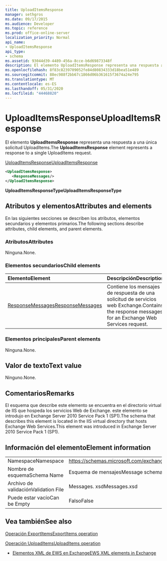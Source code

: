 ```yaml
---
title: UploadItemsResponse
manager: sethgros
ms.date: 09/17/2015
ms.audience: Developer
ms.topic: reference
ms.prod: office-online-server
localization_priority: Normal
api_name:
- UploadItemsResponse
api_type:
- schema
ms.assetid: 93044d39-4489-456a-8cce-b6d69873348f
description: El elemento UploadItemsResponse representa una respuesta a una única solicitud UploadItems.
ms.openlocfilehash: 8f83c8239709052fe84d80834333d18bea51e489
ms.sourcegitcommit: 88ec988f2bb67c1866d06b361615f3674a24e795
ms.translationtype: MT
ms.contentlocale: es-ES
ms.lasthandoff: 05/31/2020
ms.locfileid: "44468820"
---
```

# <a name="uploaditemsresponse"></a><span data-ttu-id="fb863-103">UploadItemsResponse</span><span class="sxs-lookup"><span data-stu-id="fb863-103">UploadItemsResponse</span></span>

<span data-ttu-id="fb863-104">El elemento **UploadItemsResponse** representa una respuesta a una única solicitud UploadItems.</span><span class="sxs-lookup"><span data-stu-id="fb863-104">The **UploadItemsResponse** element represents a response to a single UploadItems request.</span></span> 
  
[<span data-ttu-id="fb863-105">UploadItemsResponse</span><span class="sxs-lookup"><span data-stu-id="fb863-105">UploadItemsResponse</span></span>](uploaditemsresponse.md)
  
```XML
<UploadItemsResponse>
   <ResponseMessages/>
</UploadItemsResponse>
```

 <span data-ttu-id="fb863-106">**UploadItemsResponseType**</span><span class="sxs-lookup"><span data-stu-id="fb863-106">**UploadItemsResponseType**</span></span>
## <a name="attributes-and-elements"></a><span data-ttu-id="fb863-107">Atributos y elementos</span><span class="sxs-lookup"><span data-stu-id="fb863-107">Attributes and elements</span></span>

<span data-ttu-id="fb863-108">En las siguientes secciones se describen los atributos, elementos secundarios y elementos primarios.</span><span class="sxs-lookup"><span data-stu-id="fb863-108">The following sections describe attributes, child elements, and parent elements.</span></span>
  
### <a name="attributes"></a><span data-ttu-id="fb863-109">Atributos</span><span class="sxs-lookup"><span data-stu-id="fb863-109">Attributes</span></span>

<span data-ttu-id="fb863-110">Ninguna.</span><span class="sxs-lookup"><span data-stu-id="fb863-110">None.</span></span>
  
### <a name="child-elements"></a><span data-ttu-id="fb863-111">Elementos secundarios</span><span class="sxs-lookup"><span data-stu-id="fb863-111">Child elements</span></span>

|<span data-ttu-id="fb863-112">**Elemento**</span><span class="sxs-lookup"><span data-stu-id="fb863-112">**Element**</span></span>|<span data-ttu-id="fb863-113">**Descripción**</span><span class="sxs-lookup"><span data-stu-id="fb863-113">**Description**</span></span>|
|:-----|:-----|
|[<span data-ttu-id="fb863-114">ResponseMessages</span><span class="sxs-lookup"><span data-stu-id="fb863-114">ResponseMessages</span></span>](responsemessages.md) <br/> |<span data-ttu-id="fb863-115">Contiene los mensajes de respuesta de una solicitud de servicios web Exchange.</span><span class="sxs-lookup"><span data-stu-id="fb863-115">Contains the response messages for an Exchange Web Services request.</span></span>  <br/> |
   
### <a name="parent-elements"></a><span data-ttu-id="fb863-116">Elementos principales</span><span class="sxs-lookup"><span data-stu-id="fb863-116">Parent elements</span></span>

<span data-ttu-id="fb863-117">Ninguna.</span><span class="sxs-lookup"><span data-stu-id="fb863-117">None.</span></span>
  
## <a name="text-value"></a><span data-ttu-id="fb863-118">Valor de texto</span><span class="sxs-lookup"><span data-stu-id="fb863-118">Text value</span></span>

<span data-ttu-id="fb863-119">Ninguno.</span><span class="sxs-lookup"><span data-stu-id="fb863-119">None.</span></span>
  
## <a name="remarks"></a><span data-ttu-id="fb863-120">Comentarios</span><span class="sxs-lookup"><span data-stu-id="fb863-120">Remarks</span></span>

<span data-ttu-id="fb863-121">El esquema que describe este elemento se encuentra en el directorio virtual de IIS que hospeda los servicios Web de Exchange. este elemento se introdujo en Exchange Server 2010 Service Pack 1 (SP1).</span><span class="sxs-lookup"><span data-stu-id="fb863-121">The schema that describes this element is located in the IIS virtual directory that hosts Exchange Web Services.This element was introduced in Exchange Server 2010 Service Pack 1 (SP1).</span></span>
  
## <a name="element-information"></a><span data-ttu-id="fb863-122">Información del elemento</span><span class="sxs-lookup"><span data-stu-id="fb863-122">Element information</span></span>

|||
|:-----|:-----|
|<span data-ttu-id="fb863-123">Namespace</span><span class="sxs-lookup"><span data-stu-id="fb863-123">Namespace</span></span>  <br/> |https://schemas.microsoft.com/exchange/services/2006/messages  <br/> |
|<span data-ttu-id="fb863-124">Nombre de esquema</span><span class="sxs-lookup"><span data-stu-id="fb863-124">Schema Name</span></span>  <br/> |<span data-ttu-id="fb863-125">Esquema de mensajes</span><span class="sxs-lookup"><span data-stu-id="fb863-125">Message schema</span></span>  <br/> |
|<span data-ttu-id="fb863-126">Archivo de validación</span><span class="sxs-lookup"><span data-stu-id="fb863-126">Validation File</span></span>  <br/> |<span data-ttu-id="fb863-127">Messages. xsd</span><span class="sxs-lookup"><span data-stu-id="fb863-127">Messages.xsd</span></span>  <br/> |
|<span data-ttu-id="fb863-128">Puede estar vacío</span><span class="sxs-lookup"><span data-stu-id="fb863-128">Can be Empty</span></span>  <br/> |<span data-ttu-id="fb863-129">Falso</span><span class="sxs-lookup"><span data-stu-id="fb863-129">False</span></span>  <br/> |
   
## <a name="see-also"></a><span data-ttu-id="fb863-130">Vea también</span><span class="sxs-lookup"><span data-stu-id="fb863-130">See also</span></span>



[<span data-ttu-id="fb863-131">Operación ExportItems</span><span class="sxs-lookup"><span data-stu-id="fb863-131">ExportItems operation</span></span>](exportitems-operation.md)
  
[<span data-ttu-id="fb863-132">Operación UploadItems</span><span class="sxs-lookup"><span data-stu-id="fb863-132">UploadItems operation</span></span>](uploaditems-operation.md)


- [<span data-ttu-id="fb863-133">Elementos XML de EWS en Exchange</span><span class="sxs-lookup"><span data-stu-id="fb863-133">EWS XML elements in Exchange</span></span>](ews-xml-elements-in-exchange.md)


